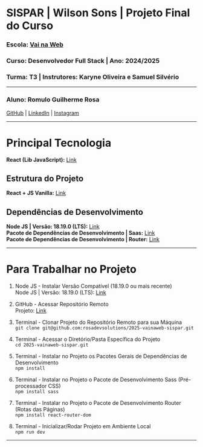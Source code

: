 # **SISPAR | Wilson Sons | Projeto Final do Curso**

### **Escola:** [Vai na Web](https://vainaweb.com.br/)<br/>
### **Curso:** Desenvolvedor Full Stack | **Ano:** 2024/2025<br/>
### **Turma:** T3 | **Instrutores:** Karyne Oliveira e Samuel Silvério

---

### **Aluno:** Romulo Guilherme Rosa<br/>
[GitHub](https://github.com/rosadevsolutions) | [LinkedIn](https://www.linkedin.com/in/rosadevsolutions/) | [Instagram](https://www.instagram.com/rosadevsolutions/)<br/>

---

# Principal Tecnologia
**React (Lib JavaScript):** [Link](https://react.dev/)

## Estrutura do Projeto
**React + JS Vanilla:** [Link](https://vite.dev/guide/)

## Dependências de Desenvolvimento
**Node JS | Versão: 18.19.0 (LTS):** [Link](https://nodejs.org/pt/blog/release/v18.19.0)<br/>
**Pacote de Dependências de Desenvolvimento | Saas:** [Link](https://www.npmjs.com/package/sass)<br/>
**Pacote de Dependências de Desenvolvimento | Router:** [Link](https://www.npmjs.com/package/react-router-dom)<br/>

---

# Para Trabalhar no Projeto

1) Node JS - Instalar Versão Compatível (18.19.0 ou mais recente)<br/>
Node JS | Versão: 18.19.0 (LTS): [Link](https://nodejs.org/pt/blog/release/v18.19.0)

2) GitHub - Acessar Repositório Remoto<br/>
Projeto: [Link](https://github.com/rosadevsolutions/2025-vainaweb-sispar)

3) Terminal - Clonar Projeto do Repositório Remoto para sua Máquina<br/>
`git clone git@github.com:rosadevsolutions/2025-vainaweb-sispar.git`

4) Terminal - Acessar o Diretório/Pasta Específica do Projeto<br/>
`cd 2025-vainaweb-sispar.git`

5) Terminal - Instalar no Projeto os Pacotes Gerais de Dependências de Desenvolvimento<br/>
`npm install`

6) Terminal - Instalar no Projeto o Pacote de Desenvolvimento Sass (Pré-processador CSS)<br/>
`npm install sass`

7) Terminal - Instalar no Projeto o Pacote de Desenvolvimento Router (Rotas das Páginas)<br/>
`npm install react-router-dom`

8) Terminal - Inicializar/Rodar Projeto em Ambiente Local<br/>
`npm run dev`

---

